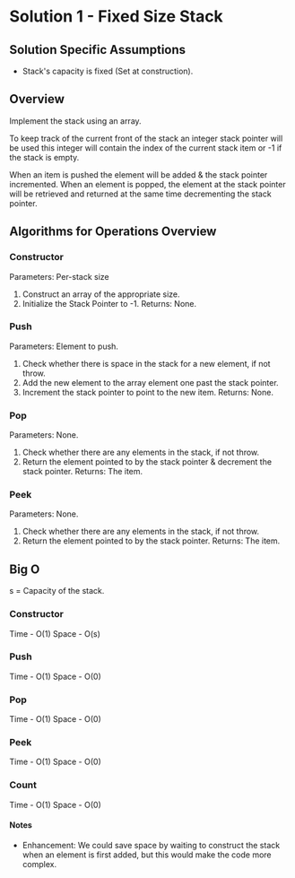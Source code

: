 ﻿# Solution 1 - Fixed Size Stack

## Solution Specific Assumptions
- Stack's capacity is fixed (Set at construction).

## Overview
Implement the stack using an array.

To keep track of the current front of the stack an integer stack pointer will
be used this integer will contain the index of the current stack item or -1 if
the stack is empty.

When an item is pushed the element will be added & the stack pointer incremented. 
When an element is popped, the element at the stack pointer will be retrieved and
returned at the same time decrementing the stack pointer.

## Algorithms for Operations Overview

### Constructor
Parameters: Per-stack size  
1. Construct an array of the appropriate size.
2. Initialize the Stack Pointer to -1.
Returns: None.

### Push
Parameters: Element to push.
1. Check whether there is space in the stack for a new element, if not throw.
2. Add the new element to the array element one past the stack pointer.
3. Increment the stack pointer to point to the new item.
Returns: None.

### Pop
Parameters: None.
1. Check whether there are any elements in the stack, if not throw.
2. Return the element pointed to by the stack pointer & decrement the stack pointer.
Returns: The item.

### Peek
Parameters: None.
1. Check whether there are any elements in the stack, if not throw.
2. Return the element pointed to by the stack pointer.
Returns: The item.

## Big O
s = Capacity of the stack.  

### Constructor
Time - O(1)
Space - O(s)

### Push
Time - O(1)
Space - O(0)

### Pop
Time - O(1)
Space - O(0)

### Peek
Time - O(1)
Space - O(0)

### Count
Time - O(1)
Space - O(0)

#### Notes
- Enhancement: We could save space by waiting to construct the stack when an
element is first added, but this would make the code more complex.